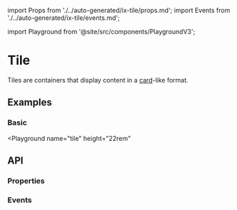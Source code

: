 import Props from './../auto-generated/ix-tile/props.md';
import Events from './../auto-generated/ix-tile/events.md';

import Playground from '@site/src/components/PlaygroundV3';

# Tile

<!-- introduction start -->
Tiles are containers that display content in a [card](card.md)-like format.
<!-- introduction end -->

## Examples

### Basic

<Playground
  name="tile" 
  height="22rem"
  >
</Playground>

## API

### Properties

<Props />

### Events

<Events />

